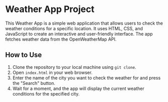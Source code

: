 # Weather App Project
This Weather App is a simple web application that allows users to check the weather conditions for a specific location. It uses HTML, CSS, and JavaScript to create an interactive and user-friendly interface. The app fetches weather data from the OpenWeatherMap API.

## How to Use

1. Clone the repository to your local machine using `git clone`.
2. Open `index.html` in your web browser.
3. Enter the name of the city you want to check the weather for and press the "Search" button.
4. Wait for a moment, and the app will display the current weather conditions for the specified city.



